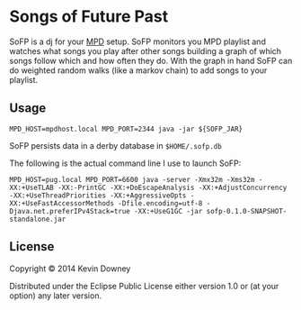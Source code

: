 # Songs of Future Past

SoFP is a dj for your
[MPD](http://mpd.wikia.com/wiki/Music_Player_Daemon_Wiki) setup. SoFP
monitors you MPD playlist and watches what songs you play after other
songs building a graph of which songs follow which and how often they
do. With the graph in hand SoFP can do weighted random walks (like a
markov chain) to add songs to your playlist.

## Usage

```shell
MPD_HOST=mpdhost.local MPD_PORT=2344 java -jar ${SOFP_JAR}
```

SoFP persists data in a derby database in `$HOME/.sofp.db` 

The following is the actual command line I use to launch SoFP:
```shell
MPD_HOST=pug.local MPD_PORT=6600 java -server -Xmx32m -Xms32m -XX:+UseTLAB -XX:-PrintGC -XX:+DoEscapeAnalysis -XX:+AdjustConcurrency -XX:+UseThreadPriorities -XX:+AggressiveOpts -XX:+UseFastAccessorMethods -Dfile.encoding=utf-8 -Djava.net.preferIPv4Stack=true -XX:+UseG1GC -jar sofp-0.1.0-SNAPSHOT-standalone.jar   
```

## License

Copyright © 2014 Kevin Downey

Distributed under the Eclipse Public License either version 1.0 or (at
your option) any later version.
